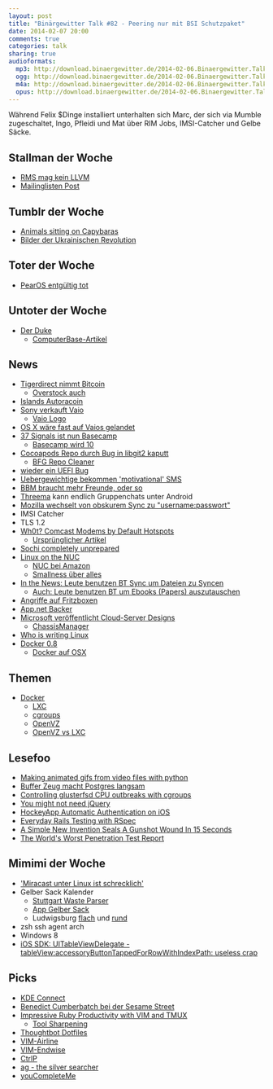 ```yaml
---
layout: post
title: "Binärgewitter Talk #82 - Peering nur mit BSI Schutzpaket"
date: 2014-02-07 20:00
comments: true
categories: talk
sharing: true
audioformats:
  mp3: http://download.binaergewitter.de/2014-02-06.Binaergewitter.Talk.82.mp3
  ogg: http://download.binaergewitter.de/2014-02-06.Binaergewitter.Talk.82.ogg
  m4a: http://download.binaergewitter.de/2014-02-06.Binaergewitter.Talk.82.m4a
  opus: http://download.binaergewitter.de/2014-02-06.Binaergewitter.Talk.82.mp3
---
```

Während Felix $Dinge installiert unterhalten sich Marc, der sich via Mumble zugeschaltet, Ingo, Pfleidi und Mat über RIM Jobs, IMSI-Catcher und Gelbe Säcke.

## Stallman der Woche 

- [RMS mag kein LLVM]( http://lwn.net/Articles/582242/ )
- [Mailinglisten Post]( http://gcc.gnu.org/ml/gcc/2014-01/msg00247.html )

## Tumblr der Woche

- [Animals sitting on Capybaras]( http://animalssittingoncapybaras.tumblr.com/ )
- [Bilder der Ukrainischen Revolution]( http://misamakesphotos.tumblr.com/ )

## Toter der Woche

- [PearOS entgültig tot](http://www.heise.de/newsticker/meldung/Endgueltiges-Aus-fuer-Pear-OS-2106897.html )

## Untoter der Woche

- [Der Duke]( http://www.alloutofgum.com/ )
    * [ComputerBase-Artikel]( http://www.computerbase.de/news/2014-02/the-king-is-back-duke-nukem-wird-fortgesetzt/ )


## News

- [Tigerdirect nimmt Bitcoin]( http://www.tigerdirect.com/bitcoin/ )
    * [Overstock auch]( http://www.overstock.com/bitcoin )
- [Islands Autoracoin]( http://www.heise.de/newsticker/meldung/Kryptogeld-Auroracoins-fuer-jeden-Islaender-2106335.html )
- [Sony verkauft Vaio]( http://www.zdnet.de/88183409/sony-verkauft-pc-geschaeft-und-kuendigt-milliardenverlust/ )
    * [Vaio Logo]( http://en.wikipedia.org/wiki/Vaio )
- [OS X wäre fast auf Vaios gelandet](http://www.mobilegeeks.de/steve-jobs-wollte-mac-os-x-auch-auf-sony-vaio-pcs-laufen-sehen/ )
- [37 Signals ist nun Basecamp]( https://37signals.com/ )
    * [Basecamp wird 10]( https://basecamp.com/ten )
- [Cocoapods Repo durch Bug in libgit2 kaputt]( http://blog.cocoapods.org/Repairing-Our-Broken-Specs-Repository/ )
    * [BFG Repo Cleaner]( http://rtyley.github.io/bfg-repo-cleaner/ )
- [wieder ein UEFI Bug]( http://www.heise.de/newsticker/meldung/Fehlerhafte-UEFI-Firmware-Linux-killt-Thinkpads-2106149.html )
- [Uebergewichtige bekommen 'motivational' SMS]( http://www.computerworlduk.com/news/public-sector/3500310/council-send-obese-people-motivational-texts/ )
- [BBM braucht mehr Freunde, oder so]( http://techcrunch.com/2014/02/05/blackberry-wants-bbm-users-to-have-more-friends/ )
- [Threema]( https://threema.ch/de/ ) kann endlich Gruppenchats unter Android
- [Mozilla wechselt von obskurem Sync zu "username:passwort"]( http://news.cnet.com/8301-1023_3-57618219-93/mozilla-adopts-plain-vanilla-password-sign-in-for-firefox-sync/ )
- IMSI Catcher
- TLS 1.2
- [Wh0t? Comcast Modems by Default Hotspots]( http://arstechnica.com/information-technology/2014/02/comcast-customer-surprised-to-learn-new-router-is-also-public-hotspot/ )
    * [Ursprünglicher Artikel]( http://arstechnica.com/information-technology/2013/06/comcast-turns-your-xfinity-modem-into-public-wi-fi-hotspot/ )
- [Sochi completely unprepared]( http://distractify.com/culture/sochi/ )
- [Linux on the NUC]( http://arstechnica.com/gadgets/2014/02/linux-on-the-nuc-using-ubuntu-mint-fedora-and-the-steamos-beta/ )
    * [NUC bei Amazon]( http://www.amazon.de/INTEL-DC53427HYE-uCFF-Barebone-incl-i5-3427U/dp/B00DQQL52W?tag=krebsco-21 )
    * [Smallness über alles]( http://arstechnica.com/gadgets/2014/01/smallness-uber-alles-intels-tiny-haswell-based-nuc-desktop-reviewed/ )
- [In the News: Leute benutzen BT Sync um Dateien zu Syncen]( http://torrentfreak.com/bittorrent-sync-used-to-create-decentralized-web-browser-140204/ )
  - [Auch: Leute benutzen BT um Ebooks (Papers) auszutauschen]( http://torrentfreak.com/academics-launch-torrent-site-to-share-papers-and-datasets-140131 )
- [Angriffe auf Fritzboxen]( http://www.heise.de/newsticker/meldung/Angriffe-auf-Fritzboxen-AVM-empfiehlt-Abschaltung-der-Fernkonfiguration-2106542.html )
- [App.net Backer]( https://backer.app.net/ )
- [Microsoft veröffentlicht Cloud-Server Designs]( http://blogs.technet.com/b/microsoft_blog/archive/2014/01/27/microsoft-contributes-cloud-server-designs-to-the-open-compute-project.aspx )
    * [ChassisManager]( https://github.com/MSOpenTech/ChassisManager/ )
- [Who is writing Linux]( http://spectrum.ieee.org/computing/software/whos-writing-linux )
- [Docker 0.8]( http://blog.docker.io/2014/02/docker-0-8-quality-new-builder-features-btrfs-storage-osx-support/ )
    * [Docker auf OSX]( http://zaiste.net/2014/02/lightweight_docker_experience_on_osx/ ) 

## Themen

- [Docker]( http://www.docker.io/learn_more/ )
    * [LXC]( http://linuxcontainers.org/ )
    * [cgroups]( http://en.wikipedia.org/wiki/Cgroups )
    * [OpenVZ]( http://openvz.org/Main_Page )
    * [OpenVZ vs LXC]( http://www.janoszen.com/2013/01/22/lxc-vs-openvz/ )

## Lesefoo

- [Making animated gifs from video files with python]( http://zulko.github.io/blog/2014/01/23/making-animated-gifs-from-video-files-with-python/ )
- [Buffer Zeug macht Postgres langsam](http://postgresql.markmail.org/thread/duvybfjmy73winsc#query:+page:1+mid:pcxyqtumy7mj5fuv+state:results )
- [Controlling glusterfsd CPU outbreaks with cgroups]( http://www.andrewklau.com/controlling-glusterfsd-cpu-outbreaks-with-cgroups/ )
- [You might not need jQuery]( http://youmightnotneedjquery.com/ )
- [HockeyApp Automatic Authentication on iOS]( http://hockeyapp.net/blog/2014/01/31/automatic-authentication-ios.html )
- [Everyday Rails Testing with RSpec]( https://leanpub.com/everydayrailsrspec )
- [A Simple New Invention Seals A Gunshot Wound In 15 Seconds]( http://www.popsci.com/article/technology/how-simple-new-invention-seals-gunshot-wound-15-seconds )
- [The World's Worst Penetration Test Report]( http://it.toolbox.com/blogs/securitymonkey/the-worlds-worst-penetration-test-report-by-scumbagpentester-58747 )

## Mimimi der Woche

- ['Miracast unter Linux ist schrecklich']( http://www.golem.de/news/wifi-display-miracast-unter-linux-ist-schrecklich-1402-104315.html )
- Gelber Sack Kalender
    * [Stuttgart Waste Parser]( https://github.com/pfleidi/stuttgart-waste-parser )
    * [App Gelber Sack]( https://itunes.apple.com/de/app/gelber-sack/id583340377?l=en&mt=8 )
    * Ludwigsburg [flach](http://www.avl-ludwigsburg.de/main.php?set_id_menue=75 ) und [rund](http://www.avl-ludwigsburg.de/main.php?set_id_menue=76 )
- zsh ssh agent arch
- Windows 8
- [iOS SDK: UITableViewDelegate - 
tableView:accessoryButtonTappedForRowWithIndexPath: useless crap]( https://developer.apple.com/library/ios/documentation/UIKit/Reference/UITableViewDelegate_Protocol/Reference/Reference.html#//apple_ref/doc/uid/TP40006942 )

## Picks

- [KDE Connect](https://aur.archlinux.org/packages/kdeconnect/?setlang=de&comments=all )
- [Benedict Cumberbatch bei der Sesame Street]( http://www.youtube.com/watch?v=-7jS7X-2ggA&noredirect=1 )
- [Impressive Ruby Productivity with VIM and TMUX]( http://confreaks.com/videos/2291-larubyconf2013-impressive-ruby-productivity-with-vim-and-tmux )
    * [Tool Sharpening]( http://rubyrogues.com/129-rr-sharpening-tools-with-ben-orenstein/ )
- [Thoughtbot Dotfiles]( https://github.com/thoughtbot/dotfiles )
- [VIM-Airline]( https://github.com/bling/vim-airline )
- [VIM-Endwise]( https://github.com/tpope/vim-endwise )
- [CtrlP]( https://github.com/kien/ctrlp.vim )
- [ag - the silver searcher]( https://github.com/ggreer/the_silver_searcher )
- [youCompleteMe]( https://github.com/Valloric/YouCompleteMe )

